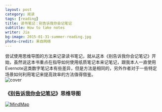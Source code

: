 ```yaml
---
layout: post
category: 阅读 
tags: [reading]
title: 读书笔记：别告诉我你会记笔记
subtitle: How to take notes
writer: Jia
bg-image: 2015-01-31-summer-reading.jpg
photo-credit: 来自网络
---
```


尝试使用思维导图的方法来记录读书笔记，就从这本《别告诉我你会记笔记》开始，虽然说这本书重点在指导如何使用纸质笔记本来记笔记，跟我本人一直使用Evernote这类数字笔记本有些差异，但是方法是相同的，另外作者对于一些特定场景如何利用笔记来提高效率的方法值得借鉴。
<br />
![cover](http://img3.douban.com/lpic/s6387224.jpg)


<!-- break -->

### 《[别告诉我你会记笔记](http://book.douban.com/subject/6077688/)》思维导图
<div>
<a href="/assets/2015-01-31-mindmap-how-to-take-notes.png" class="mindmap" title="《别告诉我你会记笔记》思维导图">
<img src="/assets/2015-01-31-mindmap-how-to-take-notes.png" alt="MindMap">
</a>
</div>